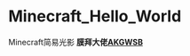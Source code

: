 # Minecraft_Hello_World
Minecraft简易光影
**膜拜大佬[AKGWSB](https://github.com/AKGWSB/Hello-Minecraft-Shaders)**

